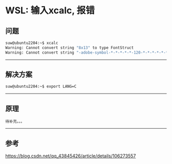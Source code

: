 WSL: 输入xcalc, 报错
============================================================================
问题
----
```bash
suw@ubuntu2204:~$ xcalc
Warning: Cannot convert string "8x13" to type FontStruct
Warning: Cannot convert string "-adobe-symbol-*-*-*-*-*-120-*-*-*-*-*-*" to type FontStruct
```

-----------------------------------------------------------------------
解决方案
--------
```bash
suw@ubuntu2204:~$ export LANG=C
```

------------------------------------------------------------------------
原理
----
    待补充。。。

------------------------------------------------------------------------
参考
----
https://blog.csdn.net/qq_43845426/article/details/106273557